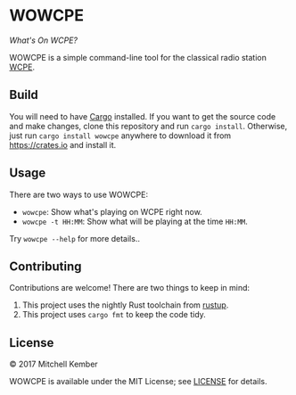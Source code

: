 # WOWCPE

_What's On WCPE?_ 

WOWCPE is a simple command-line tool for the classical radio station [WCPE][1].

[1]: http://theclassicalstation.org/

## Build

You will need to have [Cargo][2] installed. If you want to get the source code and make changes, clone this repository and run `cargo install`. Otherwise, just run `cargo install wowcpe` anywhere to download it from https://crates.io and install it.

[2]: https://crates.io/

## Usage

There are two ways to use WOWCPE:

- `wowcpe`: Show what's playing on WCPE right now.
- `wowcpe -t HH:MM`: Show what will be playing at the time `HH:MM`.

Try `wowcpe --help` for more details..

## Contributing

Contributions are welcome! There are two things to keep in mind:

1. This project uses the nightly Rust toolchain from [rustup][3].
2. This project uses `cargo fmt` to keep the code tidy.

[3]: https://www.rustup.rs/

## License

© 2017 Mitchell Kember

WOWCPE is available under the MIT License; see [LICENSE](LICENSE.md) for details.
